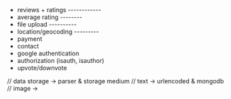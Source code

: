 - reviews + ratings  ------------
- average rating --------
- file upload ----------
- location/geocoding ---------
- payment
- contact
- google authentication
- authorization (isauth, isauthor)
- upvote/downvote

// data storage -> parser & storage medium
// text -> urlencoded & mongodb
// image -> 